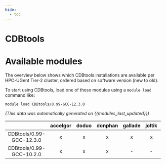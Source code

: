 ```yaml
---
hide:
  - toc
---
```


CDBtools
========

# Available modules


The overview below shows which CDBtools installations are available per HPC-UGent Tier-2 cluster, ordered based on software version (new to old).

To start using CDBtools, load one of these modules using a `module load` command like:

```shell
module load CDBtools/0.99-GCC-12.3.0
```

*(This data was automatically generated on {{modules_last_updated}})*  

| |accelgor|doduo|donphan|gallade|joltik|shinx|skitty|
| :---: | :---: | :---: | :---: | :---: | :---: | :---: | :---: |
|CDBtools/0.99-GCC-12.3.0|x|x|x|x|x|x|x|
|CDBtools/0.99-GCC-10.2.0|x|x|x|-|-|-|-|
